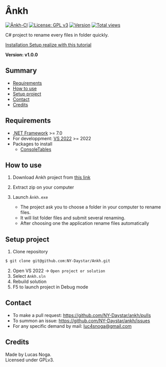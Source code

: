 # Ânkh

[![Ânkh-CI](https://github.com/NY-Daystar/ankh/actions/workflows/dotnet.yml/badge.svg?branch=main)](https://github.com/NY-Daystar/Ankh/actions/workflows/dotnet.yml)
[![License: GPL v3](https://img.shields.io/badge/License-GPLv3-blue.svg)](https://www.gnu.org/licenses/gpl-3.0)
[![Version](https://img.shields.io/github/tag/NY-Daystar/ankh.svg)](https://github.com/NY-Daystar/Ankh/releases)
[![Total views](https://img.shields.io/sourcegraph/rrc/github.com/NY-Daystar/ankh.svg)](https://sourcegraph.com/github.com/NY-Daystar/ankh)

C# project to rename every files in folder quickly.

[Installation Setup realize with this tutorial](https://gaby277.developpez.com/Tutoriels/VisualStudioInstallerProject/)

**Version: v1.0.0**

## Summary

-   [Requirements](#requirements)
-   [How to use](#how-to-use)
-   [Setup project](#setup-project)
-   [Contact](#contact)
-   [Credits](#credits)

## Requirements

-   [.NET Framework](https://dotnet.microsoft.com/en-us/download/dotnet/7.0) >= 7.0
-   For developpment: [VS 2022](https://visualstudio.microsoft.com/fr/vs/) >= 2022
-   Packages to install
    -   [ConsoleTables](https://www.nuget.org/packages/ConsoleTables/2.4.2?_src=template)

## How to use

1. Download Ankh project from [this link](https://github.com/NY-Daystar/Ankh/releases/download/v1.0.0/Ankh.v1.0.zip)

2. Extract zip on your computer

3. Launch `Ânkh.exe`
    - The project ask you to choose a folder in your computer to rename files.
    - It will list folder files and submit several renaming.
    - After choosing one the application rename files automatically

## Setup project

1. Clone repository

```bash
$ git clone git@github.com:NY-Daystar/Ankh.git
```

2. Open VS 2022 -> `Open project or solution`
3. Select `Ankh.sln`
4. Rebuild solution
5. F5 to launch project in Debug mode

## Contact

-   To make a pull request: https://github.com/NY-Daystar/ankh/pulls
-   To summon an issue: https://github.com/NY-Daystar/ankh/issues
-   For any specific demand by mail: [luc4snoga@gmail.com](mailto:luc4snoga@gmail.com?subject=[GitHub]%ankh%20Project)

## Credits

Made by Lucas Noga.  
Licensed under GPLv3.
